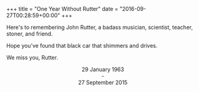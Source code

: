 +++
title = "One Year Without Rutter"
date = "2016-09-27T00:28:59+00:00"
+++

Here's to remembering John Rutter, a badass musician, scientist, teacher, stoner, and friend.

Hope you've found that black car that shimmers and drives.

We miss you, Rutter.

<div style="text-align:center;"><p>29 January 1963<br /> - <br />27 September 2015</p></div>
			